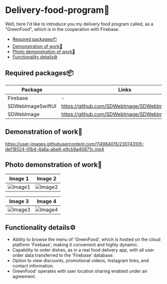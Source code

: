 # Delivery-food-program🥬
Well, here I'd like to introduce you my delivery food program called, as a "GreenFood", which is in the cooperation with Firebase.

-  [Required packages📦](#Required-packages📦)
-  [Demonstration of work📲](#Demonstration-of-work📲)
-  [Photo demonstration of work📸](#Photo-demonstration-of-work📸)
-  [Functionality details⚙️](#Functionality-details⚙️)

<a name="Required-packages📦"/></a>
## Required packages📦
| Package | Links | Version |
| ------ | ------ | ------ |
| Firebase | - | 9.6.0 |
| SDWebImageSwiftUI  | https://github.com/SDWebImage/SDWebImageSwiftUI | 2.2.2 |
| SDWebImage | https://github.com/SDWebImage/SDWebImage | 5.15.0 |

<a name="Demonstration-of-work📲"/></a>
## Demonstration of work📲

https://user-images.githubusercontent.com/114984015/230743105-def18524-0fb4-4a6a-abe6-e9cb9a40871c.mp4

<a name="Photo-demonstration-of-work📸"/></a>
## Photo demonstration of work📸

Image 1 | Image 2
:-: | :-:
![Image1](https://i.imgur.com/TfKQCRm.png) | ![Image2](https://i.imgur.com/hHUucfw.png)



Image 3 | Image 4
:-: | :-:
![Image3](https://i.imgur.com/QL28zJS.png) | ![Image4](https://i.imgur.com/tkHb8q2.png)
<a name="Functionality-details⚙️"/></a>
## Functionality details⚙️
* Ability to browse the menu of 'GreenFood', which is hosted on the cloud platform 'Firebase', making it convenient and highly dynamic.
* Capability to order dishes, as in a real food delivery app, with all user order data transferred to the 'Firebase' database.
* Option to view discounts, promotional videos, Instagram links, and contact information.
* GreenFood' operates with user location sharing enabled under an agreement.




